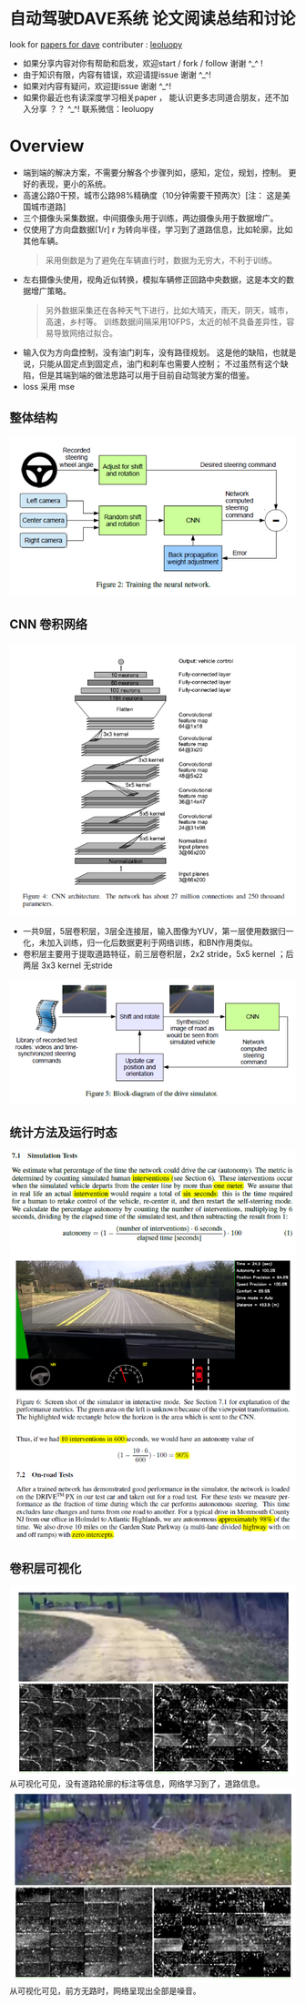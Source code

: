 

# 自动驾驶DAVE系统 论文阅读总结和讨论

look for [papers for dave](./End+to+End+Learning+for+Self-Driving+Cars.pdf)
contributer : [leoluopy](https://github.com/leoluopy)

+ 如果分享内容对你有帮助和启发，欢迎start / fork / follow 谢谢 ^_^ !
+ 由于知识有限，内容有错误，欢迎请提issue 谢谢 ^_^!
+ 如果对内容有疑问，欢迎提issue 谢谢 ^_^!
+ 如果你最近也有读深度学习相关paper ， 能认识更多志同道合朋友，还不加入分享 ？？   ^_^! 联系微信：leoluopy

# Overview
+ 端到端的解决方案，不需要分解各个步骤列如，感知，定位，规划，控制。 更好的表现，更小的系统。
+ 高速公路0干预，城市公路98%精确度（10分钟需要干预两次）[注： 这是美国城市道路]
+ 三个摄像头采集数据，中间摄像头用于训练，两边摄像头用于数据增广。
+ 仅使用了方向盘数据[1/r] r 为转向半径，学习到了道路信息，比如轮廓，比如其他车辆。
    > 采用倒数是为了避免在车辆直行时，数据为无穷大，不利于训练。
+ 左右摄像头使用，视角近似转换，模拟车辆修正回路中央数据，这是本文的数据增广策略。
    > 另外数据采集还在各种天气下进行，比如大晴天，雨天，阴天，城市，高速，乡村等。
    > 训练数据间隔采用10FPS，太近的帧不具备差异性，容易导致网络过拟合。
+ 输入仅为方向盘控制，没有油门刹车，没有路径规划。 这是他的缺陷，也就是说，只能从固定点到固定点，油门和刹车也需要人控制；
不过虽然有这个缺陷，但是其端到端的做法思路可以用于目前自动驾驶方案的借鉴。
+ loss 采用 mse


## 整体结构
![](./overview.PNG)

## CNN 卷积网络
![](./net.PNG)
+ 一共9层，5层卷积层，3层全连接层，输入图像为YUV，第一层使用数据归一化，未加入训练，归一化后数据更利于网络训练，和BN作用类似。
+ 卷积层主要用于提取道路特征，前三层卷积层，2x2 stride，5x5 kernel ；后两层 3x3 kernel 无stride

![](./framework.PNG)


## 统计方法及运行时态
![](./formula.PNG)
![](./test_visualization.PNG)


## 卷积层可视化
![](./unpaved_road.PNG)
从可视化可见，没有道路轮廓的标注等信息，网络学习到了，道路信息。
![](./forest.PNG)
从可视化可见，前方无路时，网络呈现出全部是噪音。


